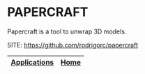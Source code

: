 # PAPERCRAFT

 Papercraft is a tool to unwrap 3D models.

 SITE: https://github.com/rodrigorc/papercraft

 | [Applications](https://portable-linux-apps.github.io/apps.html) | [Home](https://portable-linux-apps.github.io)
 | --- | --- |
